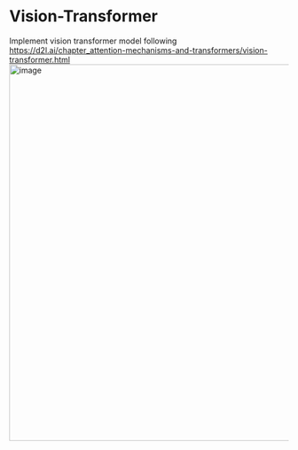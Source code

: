 # Vision-Transformer

Implement vision transformer model following https://d2l.ai/chapter_attention-mechanisms-and-transformers/vision-transformer.html
<img width="849" height="680" alt="image" src="https://github.com/user-attachments/assets/d1be3db1-a4dc-49fd-a8d8-e632b31f97b3" />

